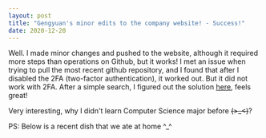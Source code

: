 ```yaml
---
layout: post
title: "Gengyuan's minor edits to the company website! - Success!"
date: 2020-12-20
---
```


Well. I made minor changes and pushed to the website, although it required more steps than operations on Github, but it works! I met an issue when trying to pull the most recent github repository, and I found that after I disabled the 2FA (two-factor authentication), it worked out. But it did not work with 2FA. After a simple search, I figured out the solution [here](https://webkul.com/blog/github-push-with-two-factor-authentication/), feels great!

Very interesting, why I didn't learn Computer Science major before ~~(>_<)~~? 

PS: Below is a recent dish that we ate at home ^_^

<style>
.column {
  float: left;
  width: 33.33%;
  padding: 5px;
}

.row::after {
  content: "";
  clear: both;
  display: table;
}

<style>

<div class="row">
  <div class="column">
    <img src="/pics/meal1.jpg" alt="Pickled Fish" style="width:100%">
  </div>
  <div class="column">
    <img src="/pics/meal2.jpg" alt="Chicken" style="width:100%">
  </div>
</div>